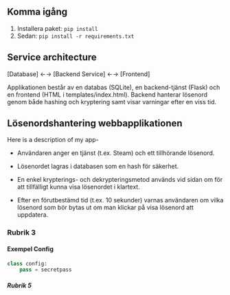 ## Komma igång
1. Installera paket: `pip install`
2. Sedan: `pip install -r requirements.txt`


## Service architecture

[Database] ←→ [Backend Service] ←→ [Frontend]

Applikationen består av en databas (SQLite), en backend-tjänst (Flask) och en frontend (HTML i templates/index.html). Backend hanterar lösenord genom både hashing och kryptering samt visar varningar efter en viss tid.

## Lösenordshantering webbapplikationen

Here is a description of my app-

- Användaren anger en tjänst (t.ex. Steam) och ett tillhörande lösenord.

- Lösenordet lagras i databasen som en hash för säkerhet.

- En enkel krypterings- och dekrypteringsmetod används vid sidan om för att tillfälligt kunna visa lösenordet i klartext.

- Efter en förutbestämd tid (t.ex. 10 sekunder) varnas användaren om vilka lösenord som bör bytas ut om man klickar på visa lösenord att uppdatera.



### Rubrik 3


#### Exempel Config
```python
class config:
    pass = secretpass
```
##### Rubrik 5


